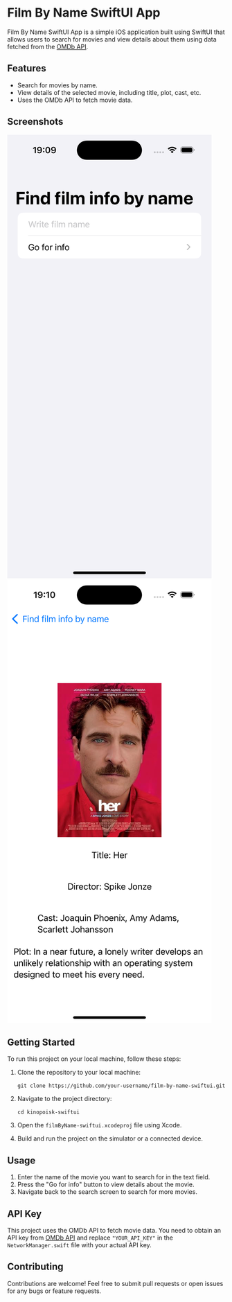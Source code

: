# Film By Name SwiftUI App
Film By Name SwiftUI App is a simple iOS application built using SwiftUI that allows users to search for movies and view details about them using data fetched from the [OMDb API](http://www.omdbapi.com/).

## Features

- Search for movies by name.
- View details of the selected movie, including title, plot, cast, etc.
- Uses the OMDb API to fetch movie data.

## Screenshots

![Screenshot 1](filmByName-swiftui/Screenshots/Simulator%20Screenshot%201.png)
![Screenshot 2](filmByName-swiftui/Screenshots/Simulator%20Screenshot%202.png)


## Getting Started

To run this project on your local machine, follow these steps:

1. Clone the repository to your local machine:

    ```
    git clone https://github.com/your-username/film-by-name-swiftui.git
    ```

2. Navigate to the project directory:

    ```
    cd kinopoisk-swiftui
    ```

3. Open the `filmByName-swiftui.xcodeproj` file using Xcode.

4. Build and run the project on the simulator or a connected device.

## Usage

1. Enter the name of the movie you want to search for in the text field.
2. Press the "Go for info" button to view details about the movie.
3. Navigate back to the search screen to search for more movies.

## API Key

This project uses the OMDb API to fetch movie data. You need to obtain an API key from [OMDb API](http://www.omdbapi.com/apikey.aspx) and replace `"YOUR_API_KEY"` in the `NetworkManager.swift` file with your actual API key.

## Contributing

Contributions are welcome! Feel free to submit pull requests or open issues for any bugs or feature requests.

